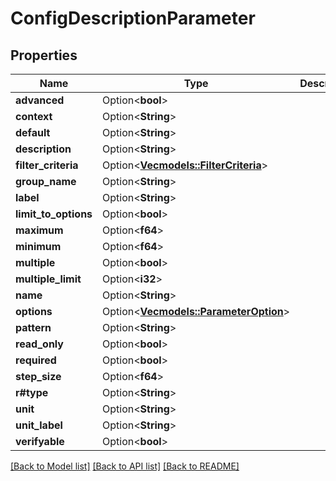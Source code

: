 # ConfigDescriptionParameter

## Properties

Name | Type | Description | Notes
------------ | ------------- | ------------- | -------------
**advanced** | Option<**bool**> |  | [optional]
**context** | Option<**String**> |  | [optional]
**default** | Option<**String**> |  | [optional]
**description** | Option<**String**> |  | [optional]
**filter_criteria** | Option<[**Vec<models::FilterCriteria>**](FilterCriteria.md)> |  | [optional]
**group_name** | Option<**String**> |  | [optional]
**label** | Option<**String**> |  | [optional]
**limit_to_options** | Option<**bool**> |  | [optional]
**maximum** | Option<**f64**> |  | [optional]
**minimum** | Option<**f64**> |  | [optional]
**multiple** | Option<**bool**> |  | [optional]
**multiple_limit** | Option<**i32**> |  | [optional]
**name** | Option<**String**> |  | [optional]
**options** | Option<[**Vec<models::ParameterOption>**](ParameterOption.md)> |  | [optional]
**pattern** | Option<**String**> |  | [optional]
**read_only** | Option<**bool**> |  | [optional]
**required** | Option<**bool**> |  | [optional]
**step_size** | Option<**f64**> |  | [optional]
**r#type** | Option<**String**> |  | [optional]
**unit** | Option<**String**> |  | [optional]
**unit_label** | Option<**String**> |  | [optional]
**verifyable** | Option<**bool**> |  | [optional]

[[Back to Model list]](../README.md#documentation-for-models) [[Back to API list]](../README.md#documentation-for-api-endpoints) [[Back to README]](../README.md)


